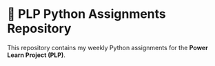 # 🐍 PLP Python Assignments Repository

This repository contains my weekly Python assignments for the **Power Learn Project (PLP)**.

